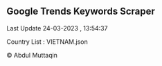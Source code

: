 

## Google Trends Keywords Scraper 
 
Last Update 24-03-2023 , 13:54:37

Country List :
VIETNAM.json



© Abdul Muttaqin 
